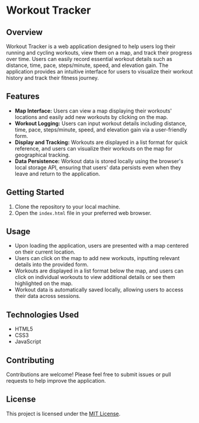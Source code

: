 # Workout Tracker

## Overview

Workout Tracker is a web application designed to help users log their running and cycling workouts, view them on a map, and track their progress over time. Users can easily record essential workout details such as distance, time, pace, steps/minute, speed, and elevation gain. The application provides an intuitive interface for users to visualize their workout history and track their fitness journey.

## Features

- **Map Interface:** Users can view a map displaying their workouts' locations and easily add new workouts by clicking on the map.
- **Workout Logging:** Users can input workout details including distance, time, pace, steps/minute, speed, and elevation gain via a user-friendly form.
- **Display and Tracking:** Workouts are displayed in a list format for quick reference, and users can visualize their workouts on the map for geographical tracking.
- **Data Persistence:** Workout data is stored locally using the browser's local storage API, ensuring that users' data persists even when they leave and return to the application.

## Getting Started

1. Clone the repository to your local machine.
2. Open the `index.html` file in your preferred web browser.

## Usage

- Upon loading the application, users are presented with a map centered on their current location.
- Users can click on the map to add new workouts, inputting relevant details into the provided form.
- Workouts are displayed in a list format below the map, and users can click on individual workouts to view additional details or see them highlighted on the map.
- Workout data is automatically saved locally, allowing users to access their data across sessions.

## Technologies Used

- HTML5
- CSS3
- JavaScript

## Contributing

Contributions are welcome! Please feel free to submit issues or pull requests to help improve the application.

## License

This project is licensed under the [MIT License](LICENSE).
